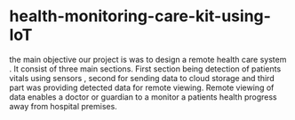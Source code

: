 # health-monitoring-care-kit-using-IoT
 the main objective our project is was to design a remote health care system . It consist of three main sections. First section being detection of patients vitals using sensors , second for sending data to cloud storage and third part was providing detected data for remote viewing.    Remote viewing of data enables a doctor or guardian to a monitor a patients health progress away from hospital premises.
